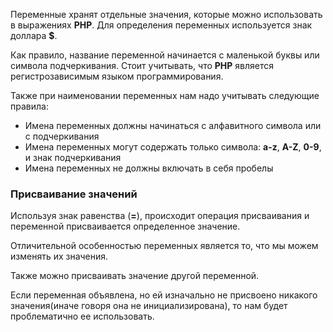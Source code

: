 Переменные хранят отдельные значения, которые можно использовать в выражениях **PHP**. Для определения переменных используется знак доллара **$**.

Как правило, название переменной начинается с маленькой буквы или символа подчеркивания. Стоит учитывать, что **PHP** является регистрозависимым языком программирования. 

Также при наименовании переменных нам надо учитывать следующие правила:
- Имена переменных должны начинаться с алфавитного символа или с подчеркивания
- Имена переменных могут содержать только символа: **a-z**, **A-Z**, **0-9**, и знак подчеркивания
- Имена переменных не должны включать в себя пробелы

### Присваивание значений
Используя знак равенства (**=**), происходит операция присваивания и переменной присваивается определенное значение.

Отличительной особенностью переменных является то, что мы можем изменять их значения.

Также можно присваивать значение другой переменной.

Если переменная объявлена, но ей изначально не присвоено никакого значения(иначе говоря она не инициализирована), то нам будет проблематично ее использовать.